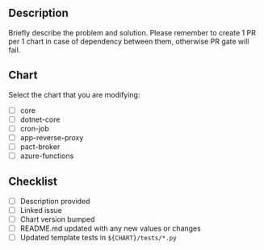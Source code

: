 ## Description

Briefly describe the problem and solution. Please remember to create 1 PR per 1 chart in case of dependency between them, otherwise PR gate will fail.

## Chart

Select the chart that you are modifying:
- [ ] core
- [ ] dotnet-core
- [ ] cron-job
- [ ] app-reverse-proxy
- [ ] pact-broker
- [ ] azure-functions

## Checklist
- [ ] Description provided
- [ ] Linked issue
- [ ] Chart version bumped
- [ ] README.md updated with any new values or changes
- [ ] Updated template tests in `${CHART}/tests/*.py`